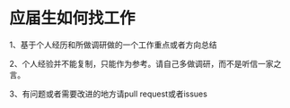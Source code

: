 # 应届生如何找工作
1、基于个人经历和所做调研做的一个工作重点或者方向总结


2、个人经验并不能复制，只能作为参考。请自己多做调研，而不是听信一家之言。


3、有问题或者需要改进的地方请pull request或者issues
